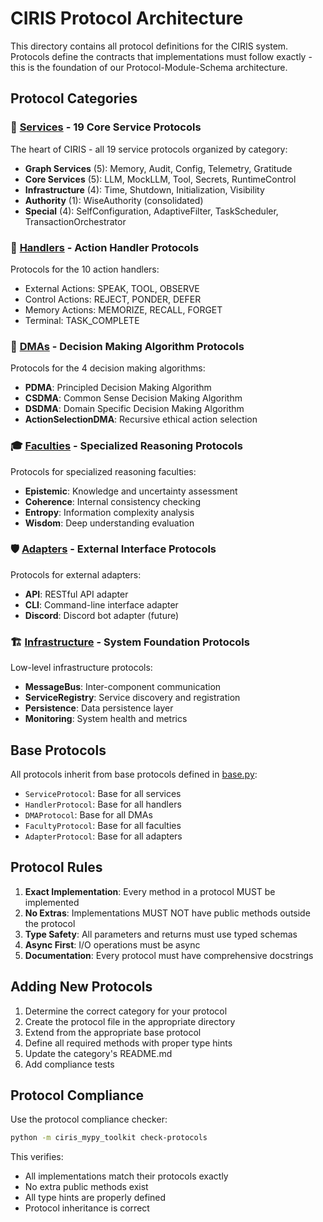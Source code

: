 # CIRIS Protocol Architecture

This directory contains all protocol definitions for the CIRIS system. Protocols define the contracts that implementations must follow exactly - this is the foundation of our Protocol-Module-Schema architecture.

## Protocol Categories

### 🧠 [Services](./services/) - 19 Core Service Protocols
The heart of CIRIS - all 19 service protocols organized by category:
- **Graph Services** (5): Memory, Audit, Config, Telemetry, Gratitude
- **Core Services** (5): LLM, MockLLM, Tool, Secrets, RuntimeControl
- **Infrastructure** (4): Time, Shutdown, Initialization, Visibility
- **Authority** (1): WiseAuthority (consolidated)
- **Special** (4): SelfConfiguration, AdaptiveFilter, TaskScheduler, TransactionOrchestrator

### 🎯 [Handlers](./handlers/) - Action Handler Protocols
Protocols for the 10 action handlers:
- External Actions: SPEAK, TOOL, OBSERVE
- Control Actions: REJECT, PONDER, DEFER
- Memory Actions: MEMORIZE, RECALL, FORGET
- Terminal: TASK_COMPLETE

### 🧮 [DMAs](./dmas/) - Decision Making Algorithm Protocols
Protocols for the 4 decision making algorithms:
- **PDMA**: Principled Decision Making Algorithm
- **CSDMA**: Common Sense Decision Making Algorithm
- **DSDMA**: Domain Specific Decision Making Algorithm
- **ActionSelectionDMA**: Recursive ethical action selection

### 🎓 [Faculties](./faculties/) - Specialized Reasoning Protocols
Protocols for specialized reasoning faculties:
- **Epistemic**: Knowledge and uncertainty assessment
- **Coherence**: Internal consistency checking
- **Entropy**: Information complexity analysis
- **Wisdom**: Deep understanding evaluation

### 🛡️ [Adapters](./adapters/) - External Interface Protocols
Protocols for external adapters:
- **API**: RESTful API adapter
- **CLI**: Command-line interface adapter
- **Discord**: Discord bot adapter (future)

### 🏗️ [Infrastructure](./infrastructure/) - System Foundation Protocols
Low-level infrastructure protocols:
- **MessageBus**: Inter-component communication
- **ServiceRegistry**: Service discovery and registration
- **Persistence**: Data persistence layer
- **Monitoring**: System health and metrics

## Base Protocols

All protocols inherit from base protocols defined in [base.py](./base.py):
- `ServiceProtocol`: Base for all services
- `HandlerProtocol`: Base for all handlers
- `DMAProtocol`: Base for all DMAs
- `FacultyProtocol`: Base for all faculties
- `AdapterProtocol`: Base for all adapters

## Protocol Rules

1. **Exact Implementation**: Every method in a protocol MUST be implemented
2. **No Extras**: Implementations MUST NOT have public methods outside the protocol
3. **Type Safety**: All parameters and returns must use typed schemas
4. **Async First**: I/O operations must be async
5. **Documentation**: Every protocol must have comprehensive docstrings

## Adding New Protocols

1. Determine the correct category for your protocol
2. Create the protocol file in the appropriate directory
3. Extend from the appropriate base protocol
4. Define all required methods with proper type hints
5. Update the category's README.md
6. Add compliance tests

## Protocol Compliance

Use the protocol compliance checker:
```bash
python -m ciris_mypy_toolkit check-protocols
```

This verifies:
- All implementations match their protocols exactly
- No extra public methods exist
- All type hints are properly defined
- Protocol inheritance is correct
